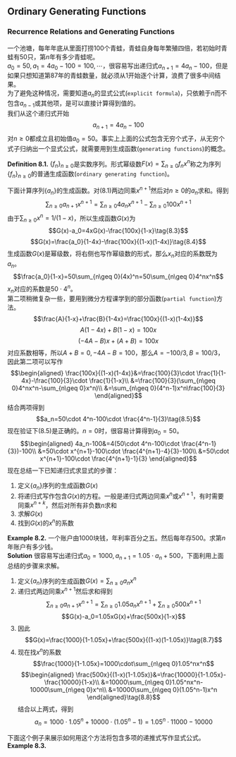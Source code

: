 ## Ordinary Generating Functions
### Recurrence Relations and Generating Functions
一个池塘，每年年底从里面打捞100个青蛙，青蛙自身每年繁殖四倍，若初始时青蛙有50只，第$n$年有多少青蛙呢。  
$a_0=50,a_1=4a_0-100=100,\cdots$，很容易写出递归式$a_{n+1}=4a_n-100$，但是如果只想知道第87年的青蛙数量，就必须从1开始逐个计算，浪费了很多中间结果。  
为了避免这种情况，需要知道$a_n$的显式公式(`explicit formula`)，只依赖于$n$而不包含$a_{n-1}$或其他项，是可以直接计算得到值的。  
我们从这个递归式开始
$$a_{n+1}=4a_n-100\tag{8.1}$$
对$n\ge 0$都成立且初始值$a_0=50$。事实上上面的公式包含无穷个式子，从无穷个式子归纳出一个显式公式，就需要用到生成函数(`generating functions`)的概念。

**Definition 8.1.** $\{f_n\}_{n\geq 0}$是实数序列。形式幂级数$F(x)=\sum_{n\geq 0}f_nx^n$称之为序列$\{f_n\}_{n\geq 0}$的普通生成函数(`ordinary generating function`)。

下面计算序列$\{a_n\}$的生成函数。对$(8.1)$两边同乘$x^{n+1}$然后对$n\geq 0$的$a_n$求和。得到
$$\sum_{n\geq 0}a_{n+1}x^{n+1}=\sum_{n\geq 0}4a_nx^{n+1}-\sum_{n\geq 0}100x^{n+1}\tag{8.2}$$
由于$\sum_{n\geq 0}x^n=1/(1-x)$，所以生成函数$G(x)$为
$$G(x)-a_0=4xG(x)-\frac{100x}{1-x}\tag{8.3}$$
$$G(x)=\frac{a_0}{1-4x}-\frac{100x}{(1-x)(1-4x)}\tag{8.4}$$
生成函数$G(x)$是幂级数，将右侧也写作幂级数的形式，那么$x_n$对应的系数既为$a_n$。
$$\frac{a_0}{1-x}=50\sum_{n\geq 0}(4x)^n=50\sum_{n\geq 0}4^nx^n$$
$x_n$对应的系数是$50\cdot 4^n$。  
第二项稍微复杂一些，要用到微分方程课学到的部分函数(`partial function`)方法。
$$\frac{A}{1-x}+\frac{B}{1-4x}=\frac{100x}{(1-x)(1-4x)}$$
$$A(1-4x)+B(1-x)=100x$$
$$(-4A-B)x+(A+B)=100x$$
对应系数相等，所以$A+B=0,-4A-B=100$，那么$A=-100/3,B=100/3$，因此第二项可以写作
$$\begin{aligned}
\frac{100x}{(1-x)(1-4x)}&=\frac{100}{3}\cdot \frac{1}{1-4x}-\frac{100}{3}\cdot \frac{1}{1-x}\\
&=\frac{100}{3}(\sum_{n\geq 0}4^nx^n-\sum_{n\geq 0}x^n)\\
&=\sum_{n\geq 0}(4^n-1)x^n\frac{100}{3}
\end{aligned}$$
结合两项得到
$$a_n=50\cdot 4^n-100\cdot \frac{4^n-1}{3}\tag{8.5}$$
现在验证下$(8.5)$是正确的。$n=0$时，很容易计算得到$a_0=50$。
$$\begin{aligned}
4a_n-100&=4(50\cdot 4^n-100\cdot \frac{4^n-1}{3})-100\\
&=50\cdot x^{n+1}-100\cdot \frac{4^{n+1}-4}{3}-100\\
&=50\cdot x^{n+1}-100\cdot \frac{4^{n+1}-1}{3}
\end{aligned}$$
现在总结一下已知递归式求显式的步骤：
1. 定义$\{a_n\}$序列的生成函数$G(x)$
2. 将递归式写作包含$G(x)$的方程。一般是递归式两边同乘$x^n$或$x^{n+1}$，有时需要同乘$x^{n+k}$，然后对所有非负数$n$求和
3. 求解$G(x)$
4. 找到$G(x)$的$x^n$的系数

**Example 8.2.** 一个账户由1000块钱，年利率百分之五。然后每年存500。求第$n$年账户有多少钱。  
**Solution** 很容易写出递归式$a_0=1000,a_{n+1}=1.05\cdot a_n+500$，下面利用上面总结的步骤来求解。
1. 定义$\{a_n\}$序列的生成函数$G(x)=\sum_{n\geq 0}a_nx^n$
2. 递归式两边同乘$x^{n+1}$然后求和得到
$$\sum_{n\geq 0}a_{n+1}x^{n+1}=\sum_{n\geq 0}1.05a_nx^{n+1}+\sum_{n\geq 0}500x^{n+1}\tag{8.6}$$
$$G(x)-a_0=1.05xG(x)+\frac{500x}{1-x}$$
3. 因此
$$G(x)=\frac{1000}{1-1.05x}+\frac{500x}{(1-x)(1-1.05x)}\tag{8.7}$$
4. 现在找$x^n$的系数
$$\frac{1000}{1-1.05x}=1000\cdot\sum_{n\geq 0}1.05^nx^n$$
$$\begin{aligned}
\frac{500x}{(1-x)(1-1.05x)}&=\frac{10000}{1-1.05x}-\frac{10000}{1-x}\\
&=10000\sum_{n\geq 0}1.05^nx^n-10000\sum_{n\geq 0}x^n\\
&=10000\sum_{n\geq 0}(1.05^n-1)x^n
\end{aligned}\tag{8.8}$$
结合以上两式，得到
$$a_n=1000\cdot 1.05^n+10000\cdot (1.05^n-1)=1.05^n\cdot 11000-10000$$

下面这个例子来展示如何用这个方法将包含多项的递推式写作显式公式。  
**Example 8.3.** 
